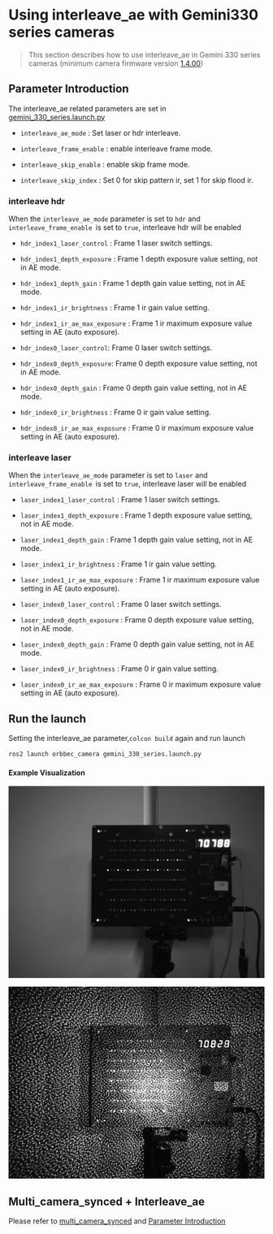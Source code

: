 # Using interleave_ae with Gemini330 series cameras

> This section describes how to use interleave_ae in Gemini 330 series cameras (minimum camera firmware version [1.4.00](https://www.orbbec.com/docs/g330-firmware-release/))

## Parameter Introduction

The interleave_ae related parameters are set in [gemini_330_series.launch.py](../../launch/gemini_330_series.launch.py)

* `interleave_ae_mode` : Set laser or hdr interleave.

* `interleave_frame_enable` : enable interleave frame mode.

* `interleave_skip_enable` : enable skip frame mode.

* `interleave_skip_index` : Set 0 for skip pattern ir, set 1 for skip flood ir.

### interleave hdr

When the `interleave_ae_mode` parameter is set to `hdr` and `interleave_frame_enable `is set to `true`, interleave hdr will be enabled

* `hdr_index1_laser_control` : Frame 1 laser switch settings.

* `hdr_index1_depth_exposure` : Frame 1 depth exposure value setting, not in AE mode.

* `hdr_index1_depth_gain` : Frame 1 depth gain value setting, not in AE mode.

* `hdr_index1_ir_brightness` : Frame 1 ir gain value setting.

* `hdr_index1_ir_ae_max_exposure` : Frame 1 ir maximum exposure value setting in AE (auto exposure).

* `hdr_index0_laser_control`: Frame 0 laser switch settings.

* `hdr_index0_depth_exposure`: Frame 0 depth exposure value setting, not in AE mode.

* `hdr_index0_depth_gain` : Frame 0 depth gain value setting, not in AE mode.

* `hdr_index0_ir_brightness` : Frame 0 ir gain value setting.

* `hdr_index0_ir_ae_max_exposure` : Frame 0 ir maximum exposure value setting in AE (auto exposure).

### interleave laser

When the `interleave_ae_mode` parameter is set to `laser` and `interleave_frame_enable `is set to `true`, interleave laser will be enabled

* `laser_index1_laser_control` : Frame 1 laser switch settings.

* `laser_index1_depth_exposure` : Frame 1 depth exposure value setting, not in AE mode.

* `laser_index1_depth_gain` : Frame 1 depth gain value setting, not in AE mode.

* `laser_index1_ir_brightness` : Frame 1 ir gain value setting.

* `laser_index1_ir_ae_max_exposure` : Frame 1 ir maximum exposure value setting in AE (auto exposure).

* `laser_index0_laser_control` : Frame 0 laser switch settings.

* `laser_index0_depth_exposure` : Frame 0 depth exposure value setting, not in AE mode.

* `laser_index0_depth_gain` : Frame 0 depth gain value setting, not in AE mode.

* `laser_index0_ir_brightness` : Frame 0 ir gain value setting.

* `laser_index0_ir_ae_max_exposure` : Frame 0 ir maximum exposure value setting in AE (auto exposure).

## Run the launch

Setting the interleave_ae parameter,`colcon build` again and run launch

```bash
ros2 launch orbbec_camera gemini_330_series.launch.py
```

#### Example Visualization

![Depth Point Cloud Visualization](../image/interleave_ae_mode/interleave_ae0.jpeg)

![Depth Point Cloud Visualization](../image/interleave_ae_mode/interleave_ae1.jpeg)

## Multi_camera_synced + Interleave_ae

Please refer to [multi_camera_synced](../multi_camera_synced/README.MD) and [Parameter Introduction](#parameter-introduction)
